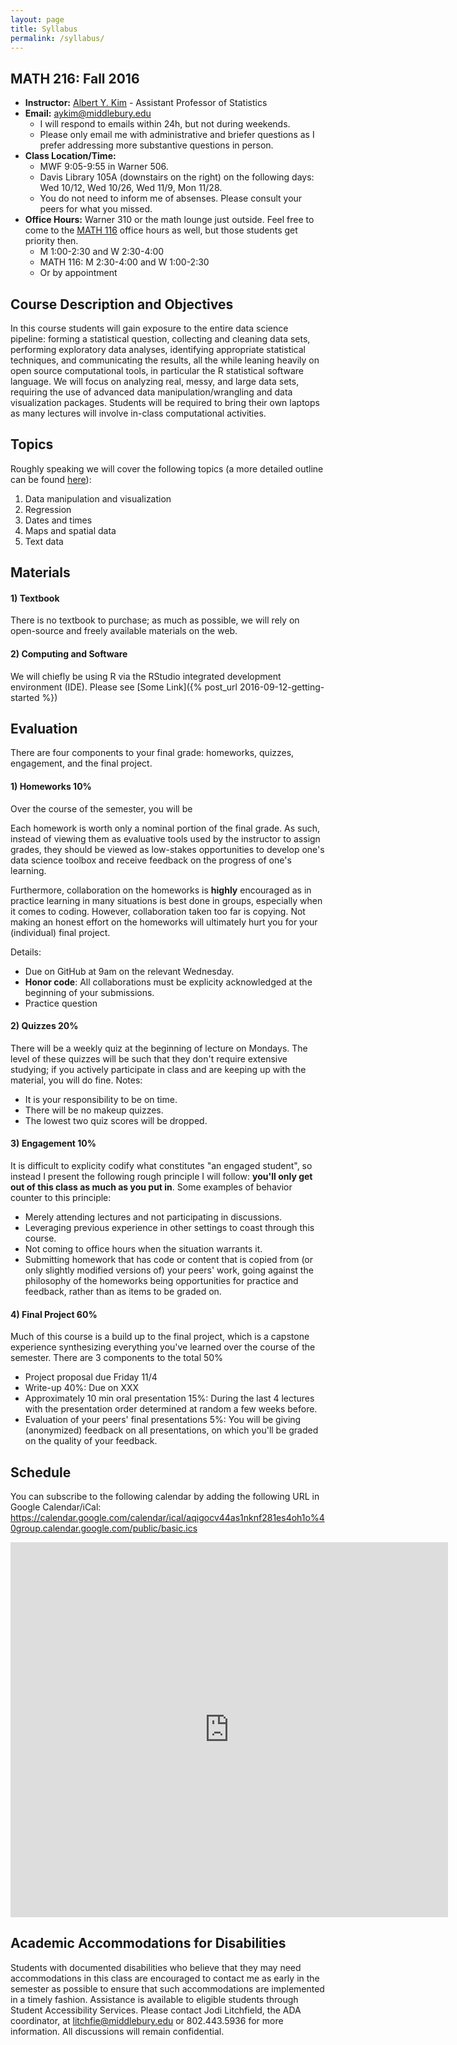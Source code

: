 ```yaml
---
layout: page
title: Syllabus
permalink: /syllabus/
---
```


## MATH 216: Fall 2016

* **Instructor:** [Albert Y. Kim](https://rudeboybert.github.io/) - Assistant Professor of Statistics
* **Email:** [aykim@middlebury.edu](aykim@middlebury.edu)
    + I will respond to emails within 24h, but not during weekends.
    + Please only email me with administrative and briefer questions as I prefer addressing more substantive questions in person.
* **Class Location/Time:**
    + MWF 9:05-9:55 in Warner 506.
    + Davis Library 105A (downstairs on the right) on the following days:  
    Wed 10/12, Wed 10/26, Wed 11/9, Mon 11/28.
    + You do not need to inform me of absenses. Please consult your peers for what you missed.
* **Office Hours:** Warner 310 or the math lounge just outside. Feel free to come to the [MATH 116](https://rudeboybert.github.io/MATH116/) office hours as well, but those students get priority then. 
    + M 1:00-2:30 and W 2:30-4:00
    + MATH 116: M 2:30-4:00 and W 1:00-2:30
    + Or by appointment





## Course Description and Objectives

<!--#### Description-->

In this course students will gain exposure to the entire data science pipeline: 
forming a statistical question, collecting and cleaning data sets, performing 
exploratory data analyses, identifying appropriate statistical techniques, and 
communicating the results, all the while leaning heavily on open source 
computational tools, in particular the R statistical software language. We will 
focus on analyzing real, messy, and large data sets, requiring the use of 
advanced data manipulation/wrangling and data visualization packages. Students 
will be required to bring their own laptops as many lectures will involve 
in-class computational activities.

<!--#### Objectives-->





## Topics

Roughly speaking we will cover the following topics (a more detailed outline can be found
[here](https://docs.google.com/spreadsheets/d/1msrQOV0zFjc5VUamFhRltz8GhS-uF010_rfaSwtTVXU/edit#gid=0)):

1. Data manipulation and visualization
1. Regression
1. Dates and times
1. Maps and spatial data
1. Text data





## Materials

#### 1) Textbook

There is no textbook to purchase; as much as possible, we will rely on 
open-source and freely available materials on the web.

#### 2) Computing and Software

We will chiefly be using R via the RStudio integrated development
environment (IDE). Please see [Some Link]({% post_url 2016-09-12-getting-started %})





## Evaluation

There are four components to your final grade: homeworks, quizzes, engagement, and the final project.

#### 1) Homeworks 10%

Over the course of the semester, you will be 

Each homework is worth only a nominal portion of the final grade. As such, 
instead of viewing them as evaluative tools used by the instructor to assign 
grades, they should be viewed as low-stakes opportunities to develop one's data
science toolbox and receive feedback on the progress of one's learning.

Furthermore, collaboration on the homeworks is **highly** encouraged as in 
practice learning in many situations is best done in groups, especially when it
comes to coding. However, collaboration taken too far is copying. Not making an
honest effort on the homeworks will ultimately hurt you for your (individual) 
final project.

Details:

* Due on GitHub at 9am on the relevant Wednesday.
* **Honor code**: All collaborations must be explicity acknowledged at the beginning of your submissions.
* Practice question


#### 2) Quizzes 20%

There will be a weekly quiz at the beginning of lecture on Mondays. The level of
these quizzes will be such that they don't require extensive studying; if you 
actively participate in class and are keeping up with the material, you will do
fine. Notes:

* It is your responsibility to be on time.
* There will be no makeup quizzes.
* The lowest two quiz scores will be dropped.


#### 3) Engagement 10%

It is difficult to explicity codify what constitutes "an engaged student", so 
instead I present the following rough principle I will follow: **you'll only get
out of this class as much as you put in**. Some examples of behavior counter to this
principle:

* Merely attending lectures and not participating in discussions.
* Leveraging previous experience in other settings to coast through this course.
* Not coming to office hours when the situation warrants it. 
* Submitting homework that has code or content that is copied from (or only
slightly modified versions of) your peers' work, going against the philosophy of
the homeworks being opportunities for practice and feedback, rather than as items 
to be graded on.


#### 4) Final Project 60%

Much of this course is a build up to the final project, which is a capstone
experience synthesizing everything you've learned over the course of the
semester. There are 3 components to the total 50%

* Project proposal due Friday 11/4
* Write-up 40%: Due on XXX
* Approximately 10 min oral presentation 15%: During the last 4 lectures with the presentation order determined at random a few weeks before. 
* Evaluation of your peers' final presentations 5%: You will be giving (anonymized) feedback on all presentations, on which you'll be graded
on the quality of your feedback.  





## Schedule

You can subscribe to the following calendar by adding the following URL in Google Calendar/iCal:
https://calendar.google.com/calendar/ical/aqigocv44as1nknf281es4oh1o%40group.calendar.google.com/public/basic.ics

<iframe src="https://calendar.google.com/calendar/embed?showTitle=0&amp;showDate=0&amp;showPrint=0&amp;showCalendars=0&amp;showTz=0&amp;mode=AGENDA&amp;height=600&amp;wkst=1&amp;bgcolor=%23FFFFFF&amp;src=aqigocv44as1nknf281es4oh1o%40group.calendar.google.com&amp;color=%23853104&amp;ctz=America%2FToronto" style="border-width:0" width="700" height="600" frameborder="0" scrolling="no"></iframe>





## Academic Accommodations for Disabilities

Students with documented disabilities who believe that they may need accommodations in this class are encouraged to contact me as early in the semester as possible to ensure that such accommodations are implemented in a timely fashion. Assistance is available to eligible students through Student Accessibility Services. Please contact Jodi Litchfield, the ADA coordinator, at [litchfie@middlebury.edu](litchfie@middlebury.edu) or 802.443.5936 for more information. All discussions will remain confidential.

